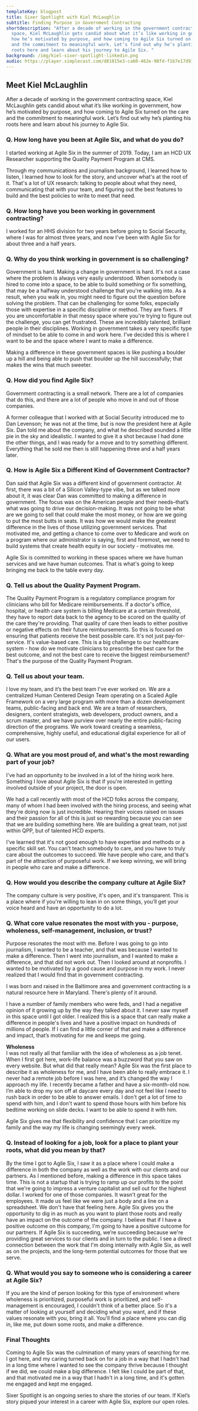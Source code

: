 ```yaml
---
templateKey: blogpost
title: Sixer Spotlight with Kiel McLaughlin
subtitle: Finding Purpose in Government Contracting
shortdescription: "After a decade of working in the government contracting
  space, Kiel McLaughlin gets candid about what it’s like working in government,
  how he’s motivated by purpose, and how coming to Agile Six turned on the care
  and the commitment to meaningful work. Let’s find out why he’s planting his
  roots here and learn about his journey to Agile Six. "
background: /img/kiel-sixer-spotlight-linkedin.png
audio: https://player.simplecast.com/d81015e3-ca60-462e-98fd-f1b7e17d918e?dark=false
---
```

## Meet Kiel McLaughlin
After a decade of working in the government contracting space, Kiel McLaughlin gets candid about what it’s like working in government, how he’s motivated by purpose, and how coming to Agile Six turned on the care and the commitment to meaningful work. Let’s find out why he’s planting his roots here and learn about his journey to Agile Six. 

### Q. How long have you been at Agile Six, and what do you do?
I started working at Agile Six in the summer of 2019. Today, I am an HCD UX Researcher supporting the Quality Payment Program at CMS.

Through my communications and journalism background, I learned how to listen, I learned how to look for the story, and uncover what's at the root of it. That's a lot of UX research: talking to people about what they need, communicating that with your team, and figuring out the best features to build and the best policies to write to meet that need.

### Q. How long have you been working in government contracting?
I worked for an HHS division for two years before going to Social Security, where I was for almost three years, and now I've been with Agile Six for about three and a half years.

### Q. Why do you think working in government is so challenging?

Government is hard. Making a change in government is hard. It's not a case where the problem is always very easily understood. When somebody is hired to come into a space, to be able to build something or fix something, that may be a halfway understood challenge that you're walking into. As a result, when you walk in, you might need to figure out the question before solving the problem. That can be challenging for some folks, especially those with expertise in a specific discipline or method. They are fixers. If you are uncomfortable in that messy space where you're trying to figure out the challenge, you can get frustrated. These are incredibly talented, brilliant people in their disciplines. Working in government takes a very specific type of mindset to be able to come in and work here. I’ve decided this is where I want to be and the space where I want to make a difference.

Making a difference in these government spaces is like pushing a boulder up a hill and being able to push that boulder up the hill successfully; that makes the wins that much sweeter. 

### Q. How did you find Agile Six?

Government contracting is a small network. There are a lot of companies that do this, and there are a lot of people who move in and out of those companies.

A former colleague that I worked with at Social Security introduced me to Dan Levenson; he was not at the time, but is now the president here at Agile Six. Dan told me about the company, and what he described sounded a little pie in the sky and idealistic. I wanted to give it a shot because I had done the other things, and I was ready for a move and to try something different. Everything that he sold me then is still happening three and a half years later.

### Q. How is Agile Six a Different Kind of Government Contractor?
Dan said that Agile Six was a different kind of government contractor. At first, there was a bit of a Silicon Valley-type vibe, but as we talked more about it, it was clear Dan was committed to making a difference in government. The focus was on the American people and their needs–that’s what was going to drive our decision-making. It was not going to be what are we going to sell that could make the most money, or how are we going to put the most butts in seats. It was how we would make the greatest difference in the lives of those utilizing government services. That motivated me, and getting a chance to come over to Medicare and work on a program where our administrator is saying, first and foremost, we need to build systems that create health equity in our society - motivates me. 

Agile Six is committed to working in these spaces where we have human services and we have human outcomes. That is what's going to keep bringing me back to the table every day.

### Q. Tell us about the Quality Payment Program.

The Quality Payment Program is a regulatory compliance program for clinicians who bill for Medicare reimbursements. If a doctor's office, hospital, or health care system is billing Medicare at a certain threshold, they have to report data back to the agency to be scored on the quality of the care they're providing. That quality of care then leads to either positive or negative effects on their future reimbursements. So this is focused on ensuring that patients receive the best possible care. It's not just pay-for-service. It's value-based care. This is a big challenge to our healthcare system - how do we motivate clinicians to prescribe the best care for the best outcome, and not the best care to receive the biggest reimbursement? That's the purpose of the Quality Payment Program.

### Q. Tell us about your team.

I love my team, and it’s the best team I've ever worked on. We are a centralized Human Centered Design Team operating on a Scaled Agile Framework on a very large program with more than a dozen development teams, public-facing and back end. We are a team of researchers, designers, content strategists, web developers, product owners, and a scrum master, and we have purview over nearly the entire public-facing direction of the programs. We work toward creating a seamless, comprehensive, highly useful, and educational digital experience for all of our users.

### Q. What are you most proud of, and what's the most rewarding part of your job?

I've had an opportunity to be involved in a lot of the hiring work here. Something I love about Agile Six is that if you're interested in getting involved outside of your project, the door is open. 

We had a call recently with most of the HCD folks across the company, many of whom I had been involved with the hiring process, and seeing what they're doing now is just incredible. Hearing their voices raised on issues and their passion for all of this is just so rewarding because you can see that we are building something here. We are building a great team, not just within QPP, but of talented HCD experts. 

I've learned that it's not good enough to have expertise and methods or a specific skill set. You can't teach somebody to care, and you have to truly care about the outcomes to succeed. We have people who care, and that's part of the attraction of purposeful work. If we keep winning, we will bring in people who care and make a difference.

### Q. How would you describe the company culture at Agile Six?
The company culture is very positive, it's open, and it's transparent. This is a place where if you're willing to lean in on some things, you’ll get your voice heard and have an opportunity to do a lot.

### Q. What core value resonates the most with you - purpose, wholeness, self-management, inclusion, or trust?

Purpose resonates the most with me. Before I was going to go into journalism, I wanted to be a teacher, and that was because I wanted to make a difference. Then I went into journalism, and I wanted to make a difference, and that did not work out. Then I looked around at nonprofits. I wanted to be motivated by a good cause and purpose in my work. I never realized that I would find that in government contracting.

I was born and raised in the Baltimore area and government contracting is a natural resource here in Maryland. There's plenty of it around.

I have a number of family members who were feds, and I had a negative opinion of it growing up by the way they talked about it. I never saw myself in this space until I got older. I realized this is a space that can really make a difference in people's lives and have a positive impact on hundreds of millions of people. If I can find a little corner of that and make a difference and impact, that’s motivating for me and keeps me going. 

**Wholeness** \
I was not really all that familiar with the idea of wholeness as a job tenet. When I first got here, work-life balance was a buzzword that you saw on every website. But what did that really mean? Agile Six was the first place to describe it as wholeness for me, and I have been able to really embrace it. I never had a remote job before I was here, and it’s changed the way I approach my life. I recently became a father and have a six-month-old now. I’m able to drop my son off at daycare every day and not feel like I need to rush back in order to be able to answer emails. I don't get a lot of time to spend with him, and I don't want to spend those hours with him before his bedtime working on slide decks. I want to be able to spend it with him.

Agile Six gives me that flexibility and confidence that I can prioritize my family and the way my life is changing seemingly every week.

### Q. Instead of looking for a job, look for a place to plant your roots, what did you mean by that?

By the time I got to Agile Six, I saw it as a place where I could make a difference in both the company as well as the work with our clients and our partners. As I mentioned before, making a difference in this space takes time. This is not a startup that is trying to ramp up our profits to the point that we're going to impress a venture capitalist and sell out for the highest dollar. I worked for one of those companies. It wasn't great for the employees. It made us feel like we were just a body and a line on a spreadsheet. We don't have that feeling here. Agile Six gives you the opportunity to dig in as much as you want to plant those roots and really have an impact on the outcome of the company. I believe that if I have a positive outcome on this company, I'm going to have a positive outcome for our partners. If Agile Six is succeeding, we’re succeeding because we're providing great services to our clients and in turn to the public. I see a direct connection between the work that I'm doing internally with Agile Six, as well as on the projects, and the long-term potential outcomes for those that we serve.

### Q. What would you say to someone who is considering a career at Agile Six? 

If you are the kind of person looking for this type of environment where wholeness is prioritized, purposeful work is prioritized, and self-management is encouraged, I couldn't think of a better place. So it's a matter of looking at yourself and deciding what you want, and if these values resonate with you, bring it all. You'll find a place where you can dig in, like me, put down some roots, and make a difference.

### Final Thoughts

Coming to Agile Six was the culmination of many years of searching for me. I got here, and my caring turned back on for a job in a way that I hadn't had in a long time where I wanted to see the company thrive because I thought if we did, we could make a big difference. I felt like I could be part of that, and that motivated me in a way that I hadn't in a long time, and it's gotten me engaged and kept me engaged. 

Sixer Spotlight is an ongoing series to share the stories of our team. If Kiel’s story piqued your interest in a career with Agile Six, explore our open roles.